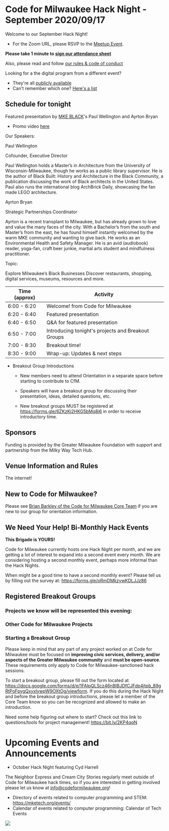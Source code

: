 # Code for Milwaukee Hack Night - September 2020/09/17

Welcome to our September Hack Night!
  - For the Zoom URL, please RSVP to the [Meetup Event](https://www.meetup.com/Code-for-Milwaukee/events/272706476/).

**Please take 1 minute to [sign our attendance sheet](https://forms.gle/Ukn7rUfsDCtACTPH8)**

Also, please read and follow [our rules & code of conduct](https://github.com/codeformilwaukee/hack-night-digital-programs#rules-code-of-conduct-etc)

Looking for a the digital program from a different event? 
  - They're all [publicly available](https://github.com/codeformilwaukee/hack-night-digital-programs/tree/master/archived_events)
  - Can't remember which one? [Here's a list](https://github.com/codeformilwaukee/hack-night-digital-programs#all-digital-programs)


## Schedule for tonight

Featured presentation by [MKE BLACK](https://www.mkeblack.org/)'s Paul Wellington and Ayrton Bryan
  - Promo video [here](youtu.be/s70NRcsOvko)

Our Speakers:

  Paul Wellington

  Cofounder, Executive Director

  Paul Wellington holds a Master’s in Architecture from the University of Wisconsin-Milwaukee, though he works as a public library supervisor. He is the author of Black Built: History and Architecture in the Black Community, a publication discussing the work of Black architects in the United States. Paul also runs the international blog ArchBrick Daily, showcasing the fan made LEGO architecture.

  Ayrton Bryan

  Strategic Partnerships Coordinator

  Ayrton is a recent transplant to Milwaukee, but has already grown to love and value the many faces of the city. With a Bachelor’s from the south and Master’s from the east, he has found himself instantly welcomed by the warm MKE community and wanting to give back. He works as an Environmental Health and Safety Manager. He is an avid (audiobook) reader, yoga-fan, craft beer junkie, martial arts student and mindfulness practitioner.

Topic:

  Explore Milwaukee’s Black Businesses Discover restaurants, shopping, digital services, museums, resources and more.

| Time (approx) | Activity |
|----|----|
|6:00 - 6:20 | Welcome! from Code for Milwaukee |
|6:20 - 6:40 | Featured presentation |
|6:40 - 6:50 | Q&A for featured presentation |
|6:50 - 7:00 | Introducing tonight's projects and Breakout Groups |
|7:00 - 8:30 | Breakout time! |
|8:30 - 9:00 | Wrap-up: Updates & next steps |

- Breakout Group Introductions

  - New members need to attend Orientation in a separate space before starting to contribute to CfM.

  - Speakers will have a breakout group for discussing their presentation, ideas, detailed questions, etc.

  - New breakout groups MUST be registered at https://forms.gle/6ZKzKj2HKG5bMq8j6 in order to receive introductory time.

## Sponsors

Funding is provided by the Greater Milwaukee Foundation with support and partnership from the Milky Way Tech Hub.


## Venue Information and Rules

The internet! 

## New to Code for Milwaukee?

Please see [Brian Barkley of the Code for Milwaukee Core Team](https://codeformilwaukee.org/join-us) if you are new to our group for orientation information.

## We Need Your Help! Bi-Monthly Hack Events

**This Brigade is YOURS!**

Code for Milwaukee currently hosts one Hack Night per month, and we are getting a lot of interest to expand into a second event every month. We are considering hosting a second monthly event, perhaps more informal than the Hack Nights.

When might be a good time to have a second monthly event? Please tell us by filling out the survey at: https://forms.gle/oRmDMkzywKDLJJz86

## Registered Breakout Groups

### Projects we know will be represented this evening:

### Other Code for Milwaukee Projects

### Starting a Breakout Group

Please keep in mind that any part of any project worked on at Code for Milwaukee must be focused on **improving civic services, delivery, and/or aspects of the Greater Milwaukee community** and **must be open-source**. These requirements only apply to Code for Milwaukee-sanctioned hack sessions.

To start a breakout group, please fill out the form located at https://docs.google.com/forms/d/e/1FAIpQLScz46nBIBJDfCJFdp4jtpb_89gRtPoFpvgQxyxlywpW9OXtOg/viewform. If you do this during the Hack Night and before the breakout group introductions, please let a member of the Core Team know so you can be recognized and allowed to make an introduction.

Need some help figuring out where to start? Check out this link to questions/tools for project management! https://bit.ly/2KP4qqN

# Upcoming Events and Announcements

- October Hack Night featuring Cyd Harrell

The Neighbor Express and Cream City Stories regularly meet outside of Code for Milwaukee hack times, so if you are interested in getting involved please let us know at info@codeformilwaukee.org!

- Directory of events related to computer programming and STEM: https://mketech.org/events/
- Calendar of events related to computer programming: Calendar of Tech Events

[![](assets/blue-cfm-logo.png)](https://codeformilwaukee.org/)
